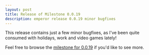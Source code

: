 ```yaml
---
layout: post
title: Release of Milestone 0.0.19
description: emperor release 0.0.19 minor bugfixes
---
```


This release contains just a few minor bugfixes, as I've been quite consumed with holidays, work and video games lately!

Feel free to browse the [milestone for 0.0.19](http://issues.emperorapp.com/ticket/EMP-81)
if you'd like to see more.
